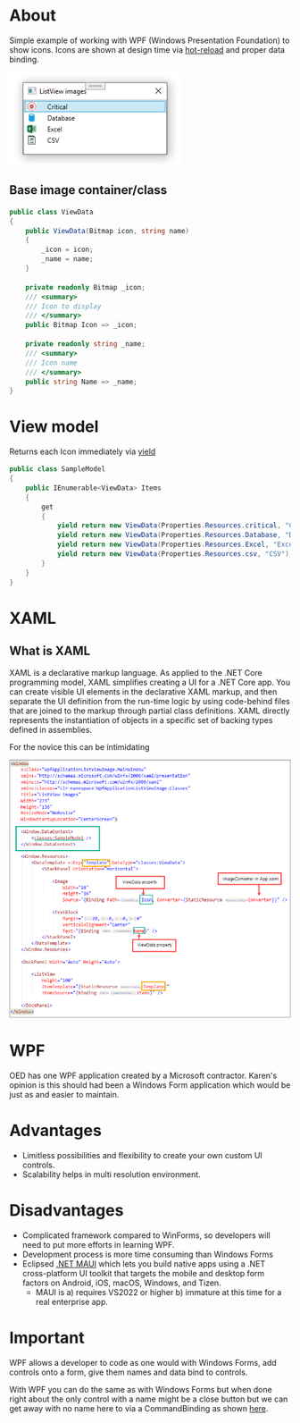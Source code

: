 ﻿# About

Simple example of working with WPF (Windows Presentation Foundation) to show icons. Icons are shown at design time via [hot-reload](https://docs.microsoft.com/en-us/visualstudio/xaml-tools/xaml-hot-reload?view=vs-2022) and proper data binding.

![image](../assets/wpf-images-screen.png)

## Base image container/class

```csharp
public class ViewData
{
    public ViewData(Bitmap icon, string name)
    {
        _icon = icon;
        _name = name;
    }

    private readonly Bitmap _icon;
    /// <summary>
    /// Icon to display
    /// </summary>
    public Bitmap Icon => _icon;

    private readonly string _name;
    /// <summary>
    /// Icon name
    /// </summary>
    public string Name => _name;
}
```

# View model


Returns each Icon immediately via [yield](https://docs.microsoft.com/en-us/dotnet/csharp/language-reference/keywords/yield)


```csharp
public class SampleModel
{
    public IEnumerable<ViewData> Items
    {
        get
        {
            yield return new ViewData(Properties.Resources.critical, "Critical");
            yield return new ViewData(Properties.Resources.Database, "Database");
            yield return new ViewData(Properties.Resources.Excel, "Excel");
            yield return new ViewData(Properties.Resources.csv, "CSV");
        }
    }
}
```

# XAML

## What is XAML

XAML is a declarative markup language. As applied to the .NET Core programming model, XAML simplifies creating a UI for a .NET Core app. You can create visible UI elements in the declarative XAML markup, and then separate the UI definition from the run-time logic by using code-behind files that are joined to the markup through partial class definitions. XAML directly represents the instantiation of objects in a specific set of backing types defined in assemblies. 


For the novice this can be intimidating

![image](../assets/wpf-images.png)



# WPF

OED has one WPF application created by a Microsoft contractor. Karen's opinion is this should had been a Windows Form application which would be just as and easier to maintain.

# Advantages

- Limitless possibilities and flexibility to create your own custom UI controls.
- Scalability helps in multi resolution environment.

 # Disadvantages

- Complicated framework compared to WinForms, so developers will need to put more efforts in learning WPF.
- Development process is more time consuming than Windows Forms
- Eclipsed [.NET MAUI](https://docs.microsoft.com/en-us/dotnet/maui/) which lets you build native apps using a .NET cross-platform UI toolkit that targets the mobile and desktop form factors on Android, iOS, macOS, Windows, and Tizen.
  - MAUI is a) requires VS2022 or higher b) immature at this time for a real enterprise app.

# Important

WPF allows a developer to code as one would with Windows Forms, add controls onto a form, give them names and data bind to controls.

With WPF you can do the same as with Windows Forms but when done right about the only control with a name might be a close button but we can get away with no name here to via a CommandBinding as shown [here](https://github.com/karenpayneoregon/wpf-login-annotations-cs/blob/master/ValidateLogin/MainWindow.xaml.cs#L34:L38).